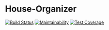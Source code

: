 # House-Organizer

[![Build Status](https://api.cirrus-ci.com/github/House-Organizer/House-Organizer.svg)](https://cirrus-ci.com/github/House-Organizer/House-Organizer)
[![Maintainability](https://api.codeclimate.com/v1/badges/99237ce6f3bf8cdda9d3/maintainability)](https://codeclimate.com/github/House-Organizer/House-Organizer/maintainability)
[![Test Coverage](https://api.codeclimate.com/v1/badges/99237ce6f3bf8cdda9d3/test_coverage)](https://codeclimate.com/github/House-Organizer/House-Organizer/test_coverage)